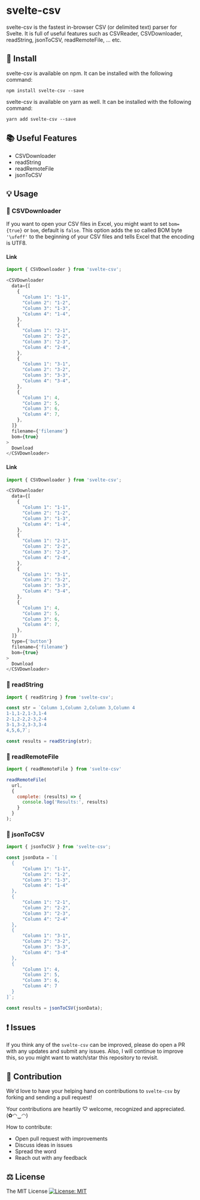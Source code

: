 # svelte-csv

svelte-csv is the fastest in-browser CSV (or delimited text) parser for Svelte. It is full of useful features such as CSVReader, CSVDownloader, readString, jsonToCSV, readRemoteFile, ... etc.

## 🔧 Install

svelte-csv is available on npm. It can be installed with the following command:

```
npm install svelte-csv --save
```

svelte-csv is available on yarn as well. It can be installed with the following command:

```
yarn add svelte-csv --save
```

## 📚 Useful Features

* CSVDownloader
* readString
* readRemoteFile
* jsonToCSV

## 💡 Usage

### 🎀 CSVDownloader

If you want to open your CSV files in Excel, you might want to set `bom={true}` or `bom`, default is `false`. This option adds the so called BOM byte `'\ufeff'` to the beginning of your CSV files and tells Excel that the encoding is UTF8.

#### Link

```javascript
import { CSVDownloader } from 'svelte-csv';

<CSVDownloader
  data={[
    {
      "Column 1": "1-1",
      "Column 2": "1-2",
      "Column 3": "1-3",
      "Column 4": "1-4",
    },
    {
      "Column 1": "2-1",
      "Column 2": "2-2",
      "Column 3": "2-3",
      "Column 4": "2-4",
    },
    {
      "Column 1": "3-1",
      "Column 2": "3-2",
      "Column 3": "3-3",
      "Column 4": "3-4",
    },
    {
      "Column 1": 4,
      "Column 2": 5,
      "Column 3": 6,
      "Column 4": 7,
    },
  ]}
  filename={'filename'}
  bom={true}
>
  Download
</CSVDownloader>
```

#### Link

```javascript
import { CSVDownloader } from 'svelte-csv';

<CSVDownloader
  data={[
    {
      "Column 1": "1-1",
      "Column 2": "1-2",
      "Column 3": "1-3",
      "Column 4": "1-4",
    },
    {
      "Column 1": "2-1",
      "Column 2": "2-2",
      "Column 3": "2-3",
      "Column 4": "2-4",
    },
    {
      "Column 1": "3-1",
      "Column 2": "3-2",
      "Column 3": "3-3",
      "Column 4": "3-4",
    },
    {
      "Column 1": 4,
      "Column 2": 5,
      "Column 3": 6,
      "Column 4": 7,
    },
  ]}
  type={'button'}
  filename={'filename'}
  bom={true}
>
  Download
</CSVDownloader>
```

### 🎀 readString

```javascript
import { readString } from 'svelte-csv';

const str = `Column 1,Column 2,Column 3,Column 4
1-1,1-2,1-3,1-4
2-1,2-2,2-3,2-4
3-1,3-2,3-3,3-4
4,5,6,7`;

const results = readString(str);
```

### 🎀 readRemoteFile

```javascript
import { readRemoteFile } from 'svelte-csv'

readRemoteFile(
  url,
  {
    complete: (results) => {
      console.log('Results:', results)
    }
  }
);
```

### 🎀 jsonToCSV

```javascript
import { jsonToCSV } from 'svelte-csv';

const jsonData = `[
  {
      "Column 1": "1-1",
      "Column 2": "1-2",
      "Column 3": "1-3",
      "Column 4": "1-4"
  },
  {
      "Column 1": "2-1",
      "Column 2": "2-2",
      "Column 3": "2-3",
      "Column 4": "2-4"
  },
  {
      "Column 1": "3-1",
      "Column 2": "3-2",
      "Column 3": "3-3",
      "Column 4": "3-4"
  },
  {
      "Column 1": 4,
      "Column 2": 5,
      "Column 3": 6,
      "Column 4": 7
  }
]`;

const results = jsonToCSV(jsonData);
```

## ❗ Issues

If you think any of the `svelte-csv` can be improved, please do open a PR with any updates and submit any issues. Also, I will continue to improve this, so you might want to watch/star this repository to revisit.

## 🌟 Contribution

We'd love to have your helping hand on contributions to `svelte-csv` by forking and sending a pull request!

Your contributions are heartily ♡ welcome, recognized and appreciated. (✿◠‿◠)

How to contribute:

- Open pull request with improvements
- Discuss ideas in issues
- Spread the word
- Reach out with any feedback

## ⚖️ License

The MIT License [![License: MIT](https://img.shields.io/badge/License-MIT-yellow.svg)](https://opensource.org/licenses/MIT)
